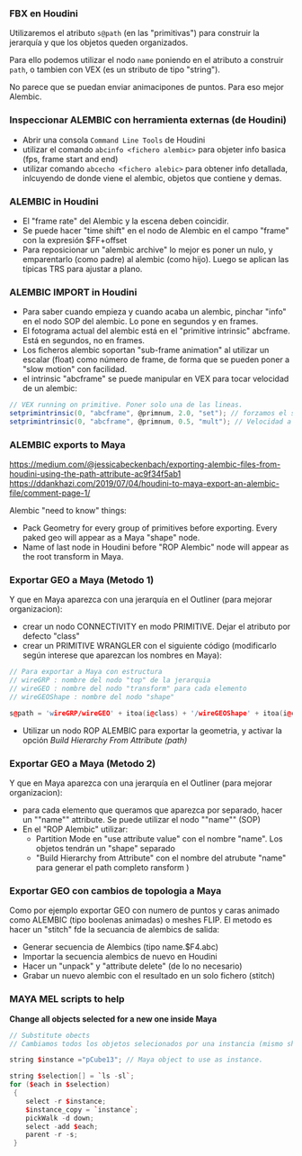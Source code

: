### FBX en Houdini

Utilizaremos el atributo `s@path` (en las "primitivas") para construir la jerarquía y que los objetos queden organizados. 

Para ello podemos utilizar el nodo `name` poniendo en el atributo a construir `path`, o tambien con VEX (es un stributo de tipo "string").

No parece que se puedan enviar animacipones de puntos. Para eso mejor Alembic.

### Inspeccionar ALEMBIC con herramienta externas (de Houdini)

- Abrir una consola  `Command Line Tools` de Houdini
- utilizar el comando `abcinfo <fichero alembic>` para objeter info basica (fps, frame start and end)
- utilizar comando `abcecho <fichero alebic>` para obtener info detallada, inlcuyendo de donde viene el alembic, objetos que contiene y demas.

### ALEMBIC in Houdini

- El "frame rate" del Alembic y la escena deben coincidir.
- Se puede hacer "time shift" en el nodo de Alembic en el campo "frame" con la expresión $FF+offset
- Para reposicionar un "alembic archive" lo mejor es poner un nulo, y emparentarlo (como padre) al alembic (como hijo). Luego se aplican las típicas TRS para ajustar a plano.

### ALEMBIC IMPORT in Houdini

- Para saber cuando empieza y cuando acaba un alembic, pinchar "info" en el nodo SOP del alembic. Lo pone en segundos y en frames.
- El fotograma actual del alembic está en el "primitive intrinsic" abcframe. Está en segundos, no en frames.
- Los ficheros alembic soportan "sub-frame animation" al utilizar un escalar (float) como número de frame, de forma que se pueden poner a "slow motion" con facilidad.
- el intrinsic "abcframe" se puede manipular en VEX para tocar velocidad de un alembic:
```C#
// VEX running on primitive. Poner solo una de las lineas.
setprimintrinsic(0, "abcframe", @primnum, 2.0, "set"); // forzamos el segundo 2
setprimintrinsic(0, "abcframe", @primnum, 0.5, "mult"); // Velocidad a mitad
```

### ALEMBIC exports to Maya

https://medium.com/@jessicabeckenbach/exporting-alembic-files-from-houdini-using-the-path-attribute-ac9f34f5ab1   
https://ddankhazi.com/2019/07/04/houdini-to-maya-export-an-alembic-file/comment-page-1/   

Alembic "need to know" things:   
- Pack Geometry for every group of primitives before exporting. Every paked geo will appear as a Maya "shape" node.   
- Name of last node in Houdini before "ROP Alembic" node will appear as the root transform in Maya.

### Exportar GEO a Maya (Metodo 1)   
Y que en Maya aparezca con una jerarquía en el Outliner (para mejorar organizacion):
- crear un nodo CONNECTIVITY en modo PRIMITIVE. Dejar el atributo por defecto "class"
- crear un PRIMITIVE WRANGLER con el siguiente código (modificarlo según interese que aparezcan los nombres en Maya):
```C++
// Para exportar a Maya con estructura
// wireGRP : nombre del nodo "top" de la jerarquia
// wireGEO : nombre del nodo "transform" para cada elemento
// wireGEOShape : nombre del nodo "shape"

s@path = 'wireGRP/wireGEO' + itoa(i@class) + '/wireGEOShape' + itoa(i@class) ; 
```
- Utilizar un nodo ROP ALEMBIC para exportar la geometria, y activar la opción *Build Hierarchy From Attribute (path)*    

### Exportar GEO a Maya (Metodo 2)   
Y que en Maya aparezca con una jerarquía en el Outliner (para mejorar organizacion):
- para cada elemento que queramos que aparezca por separado, hacer un ""name"" attribute. Se puede utilizar el nodo ""name"" (SOP)
- En el "ROP Alembic" utilizar:
   - Partition Mode en "use attribute value" con el nombre "name". Los objetos tendrán un "shape" separado
   - "Build Hierarchy from Attribute" con el nombre del atrubute "name" para generar el path completo ransform )



### Exportar GEO con cambios de topologia a Maya   

Como por ejemplo exportar GEO con numero de puntos y caras animado como ALEMBIC (tipo boolenas animadas) o meshes FLIP.
El metodo es hacer un "stitch" fde la secuancia de alembics de salida:
- Generar secuencia de Alembics (tipo name.$F4.abc)
- Importar la secuencia  alembics de nuevo en Houdini
- Hacer un "unpack" y "attribute delete" (de lo no necesario)
- Grabar un nuevo alembic con el resultado en un solo fichero (stitch)


### MAYA MEL scripts to help   

**Change all objects selected for a new one inside Maya**   
   
```C++
// Substitute obects
// Cambiamos todos los objetos selecionados por una instancia (mismo shape)

string $instance ="pCube13"; // Maya object to use as instance.

string $selection[] = `ls -sl`;
for ($each in $selection)
 {
    select -r $instance;
    $instance_copy = `instance`;
    pickWalk -d down;
    select -add $each;
    parent -r -s;
 }
```
